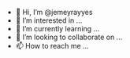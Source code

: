 - 👋 Hi, I’m @jemeyrayyes
- 👀 I’m interested in ...
- 🌱 I’m currently learning ...
- 💞️ I’m looking to collaborate on ...
- 📫 How to reach me ...

<!---
jemeyrayyes/jemeyrayyes is a ✨ special ✨ repository because its `README.md` (this file) appears on your GitHub profile.
You can click the Preview link to take a look at your changes.
--->
